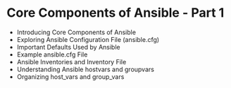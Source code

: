 # Core Components of Ansible - Part 1
- Introducing Core Components of Ansible
- Exploring Ansible Configuration File (ansible.cfg)
- Important Defaults Used by Ansible
- Example ansible.cfg File
- Ansible Inventories and Inventory File
- Understanding Ansible hostvars and groupvars
- Organizing host_vars and group_vars
